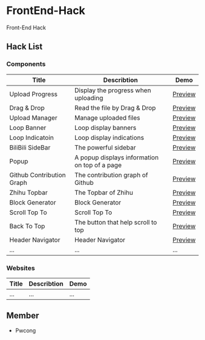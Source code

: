 # FrontEnd-Hack
Front-End Hack

## Hack List

### Components
|Title                      |Describtion                                   |Demo                                                                                  |
|---------------------------|----------------------------------------------|--------------------------------------------------------------------------------------|
|Upload Progress            |Display the progress when uploading           |[Preview](https://pwcong.github.io/FrontEnd-Hack/component/upload-progress)           |
|Drag & Drop                |Read the file by Drag & Drop                  |[Preview](https://pwcong.github.io/FrontEnd-Hack/component/drag-and-drop)             |
|Upload Manager             |Manage uploaded files                         |[Preview](https://pwcong.github.io/FrontEnd-Hack/component/upload-manager)            |
|Loop Banner                |Loop display banners                          |[Preview](https://pwcong.github.io/FrontEnd-Hack/component/loop-banner)               |
|Loop Indicatoin            |Loop display indications                      |[Preview](https://pwcong.github.io/FrontEnd-Hack/component/loop-indication)           |
|BiliBili SideBar           |The powerful sidebar                          |[Preview](https://pwcong.github.io/FrontEnd-Hack/component/bilibili-sidebar)          |
|Popup                      |A popup displays information on top of a page |[Preview](https://pwcong.github.io/FrontEnd-Hack/component/popup)                     |
|Github Contribution Graph  |The contribution graph of Github              |[Preview](https://pwcong.github.io/FrontEnd-Hack/component/github-contribution-graph) |
|Zhihu Topbar               |The Topbar of Zhihu                           |[Preview](https://pwcong.github.io/FrontEnd-Hack/component/zhihu-topbar)              |
|Block Generator            |Block Generator                               |[Preview](https://pwcong.github.io/FrontEnd-Hack/component/block-generator)           |
|Scroll Top To              |Scroll Top To                                 |[Preview](https://pwcong.github.io/FrontEnd-Hack/component/scroll-top-to)             |
|Back To Top                |The button that help scroll to top            |[Preview](https://pwcong.github.io/FrontEnd-Hack/component/back-to-top)               |
|Header Navigator           |Header Navigator                              |[Preview](https://pwcong.github.io/FrontEnd-Hack/component/header-navigator)          |
|...                        |...                                           |...                                                                                   |


### Websites
|Title                      |Describtion                                   |Demo                                                                            |
|---------------------------|----------------------------------------------|--------------------------------------------------------------------------------|
|...                        |...                                           |...                                                                             |


## Member
* Pwcong